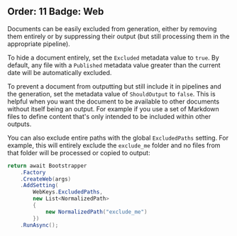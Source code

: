 Order: 11
Badge: Web
---
Documents can be easily excluded from generation, either by removing them entirely or by suppressing their output (but still processing them in the appropriate pipeline).

To hide a document entirely, set the `Excluded` metadata value to `true`. By default, any file with a `Published` metadata value greater than the current date will be automatically excluded.

To prevent a document from outputting but still include it in pipelines and the generation, set the metadata value of `ShouldOutput` to `false`. This is helpful when you want the document to be available to other documents without itself being an output. For example if you use a set of Markdown files to define content that's only intended to be included within other outputs.

You can also exclude entire paths with the global `ExcludedPaths` setting. For example, this will entirely exclude the `exclude_me` folder and no files from that folder will be processed or copied to output:

```csharp
return await Bootstrapper
    .Factory
    .CreateWeb(args)
    .AddSetting(
        WebKeys.ExcludedPaths,
        new List<NormalizedPath>
        {
            new NormalizedPath("exclude_me")
        })
    .RunAsync();
```